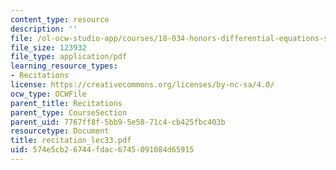 ```yaml
---
content_type: resource
description: ''
file: /ol-ocw-studio-app/courses/18-034-honors-differential-equations-spring-2004/574e5cb26744fdac6745091084d65915_recitation_lec33.pdf
file_size: 123932
file_type: application/pdf
learning_resource_types:
- Recitations
license: https://creativecommons.org/licenses/by-nc-sa/4.0/
ocw_type: OCWFile
parent_title: Recitations
parent_type: CourseSection
parent_uid: 7767ff8f-5bb9-5e58-71c4-cb425fbc403b
resourcetype: Document
title: recitation_lec33.pdf
uid: 574e5cb2-6744-fdac-6745-091084d65915
---
```


